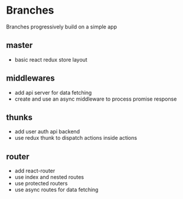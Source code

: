 # Branches
Branches progressively build on a simple app

## master
- basic react redux store layout
## middlewares
- add api server for data fetching
- create and use an async middleware to process promise response
## thunks
- add user auth api backend
- use redux thunk to dispatch actions inside actions
## router
- add react-router
- use index and nested routes
- use protected routers
- use async routes for data fetching

